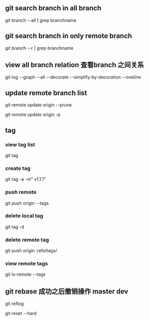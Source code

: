 ## git search branch in all branch 
git branch --all | grep branchname


## git search branch in only remote  branch 
git branch --r | grep branchname


## view all branch relation  查看branch 之间关系
git log --graph --all --decorate --simplify-by-decoration --oneline


## update remote branch list

git remote update origin --prune

git remote update origin -p

## tag

### view tag list
git tag 

### create tag
git tag -a <tagname> -m" v1.1.1"

### push remote

git push origin --tags

### delete local tag
git tag -d <tagname>

### delete remote tag

git push origin :refs/tags/<tagname>


### view remote tags
git ls-remote --tags


## git rebase 成功之后撤销操作 master dev


git reflog 

git reset --hard 

 





